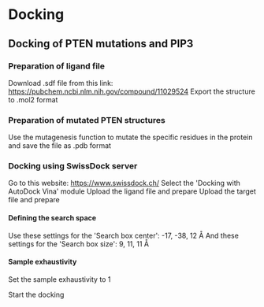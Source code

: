 # Docking
## Docking of PTEN mutations and PIP3

### Preparation of ligand file
Download .sdf file from this link: https://pubchem.ncbi.nlm.nih.gov/compound/11029524
Export the structure to .mol2 format

### Preparation of mutated PTEN structures
Use the mutagenesis function to mutate the specific residues in the protein and save the file as .pdb format

### Docking using SwissDock server
Go to this website: https://www.swissdock.ch/
Select the 'Docking with AutoDock Vina' module
Upload the ligand file and prepare
Upload the target file and prepare

#### Defining the search space
Use these settings for the 'Search box center': -17, -38, 12 Å
And these settings for the 'Search box size': 9, 11, 11 Å

#### Sample exhaustivity
Set the sample exhaustivity to 1

Start the docking
